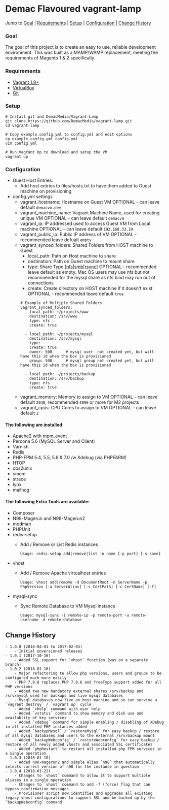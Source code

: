 # Demac Flavoured vagrant-lamp

Jump to [Goal](#goal) | [Requirements](#requirements) | [Setup](#setup) | [Configuration](#configuration) | [Change History](#change-history)

### Goal
The goal of this project is to create an easy to use, reliable development environment.
This was built as a MAMP/WAMP replacement, meeting the requirements of Magento 1 & 2
specifically.

### Requirements

- [Vagrant 1.8+](https://www.vagrantup.com/downloads.html)
- [VirtualBox](https://www.virtualbox.org/wiki/Downloads)
- [Git](https://git-scm.com/book/en/v2/Getting-Started-Installing-Git)

### Setup

    # Install git and DemacMedia/Vagrant-Lamp
    git clone https://github.com/DemacMedia/vagrant-lamp.git
    cd vagrant-lamp

    # Copy example.config.yml to config.yml and edit options
    cp example.config.yml config.yml
    vim config.yml

    # Run Vagrant Up to download and setup the VM
    vagrant up

### Configuration
-   Guest Host Entries:
    -   Add host entries to files/hosts.txt to have them added to Guest machine on provisioning
-   config.yml settings
    -   vagrant_hostname: Hostname on Guest VM
        OPTIONAL - can leave default `demacvm.dev`
    -   vagrant_machine_name: Vagrant Machine Name, used for creating unique VM
        OPTIONAL - can leave default `demacvm`
    -   vagrant_ip: IP addressed used to access Guest VM from Local machine
        OPTIONAL - can leave default `192.168.33.10`
    -   vagrant_public_ip: Public IP address of VM
        OPTIONAL - recommended leave defualt `empty`
    -   vagrant_synced_folders: Shared Folders from HOST machine to Guest
        -   local_path: Path on Host machine to share
        -   destination: Path on Guest machine to mount share
        -   type: Share Type \[[nfs](https://www.vagrantup.com/docs/synced-folders/nfs.html)|[smb](https://www.vagrantup.com/docs/synced-folders/smb.html)|[rsync](https://www.vagrantup.com/docs/synced-folders/rsync.html)\]
            OPTIONAL - recommended leave default as empty.  Mac OS users may use nfs but not recommended for the mysql share as nfs bind may run out of connections
        -   create: Create directory on HOST machine if it doesn't exist
            OPTIONAL - recommended leave default `true`
        ```
        # Example of Multiple Shared Folders
        vagrant_synced_folders:
          - local_path: ~/projects/www
            destination: /srv/www
            type: nfs 
            create: true

          - local_path: ~/projects/mysql
            destination: /srv/mysql
            type:
            create: true
            owner: 500      # mysql user  not created yet, but will have this id when the box is provisioned
            group: 500      # mysql group not created yet, but will have this id when the box is provisioned

          - local_path: ~/projects/backup
            destination: /srv/backup
            type: nfs
            create: true
        ```
    -   vagrant_memory: Memory to assign to VM
        OPTIONAL - can leave default `2048`, recommended `4096` or more for M2 projects
    -   vagrant_cpus: CPU Cores to assign to VM
        OPTIONAL - can leave default `2`

#### The following are installed:

-   Apache2 with mpm\_event
-   Percona 5.6 (MySQL Server and Client)
-   Varnish
-   Redis
-   PHP-FPM 5.4, 5.5, 5.6 & 7.0 /w Xdebug (via PHPFARM)
-   HTOP
-   dos2unix
-   smem
-   strace
-   lynx
-   mailhog


#### The following Extra Tools are available:
-   Composer
-   N98-Magerun and N98-Magerun2
-   modman
-   PHPUnit
-   redis-setup
    - Add / Remove or List Redis instances

        ```Usage: redis-setup add|remove|list -n name [-p port] [-s save]```
-   vhost
    - Add / Remove Apache virtualhost entries

        ```Usage: vhost add|remove -d DocumentRoot -n ServerName -p PhpVersion [-a ServerAlias] [-s CertPath] [-c CertName] [-f]```
-   mysql-sync
    - Sync Remote Database to VM Mysql instance

        ```Usage: mysql-sync -i remote-ip -p remote-port -u remote-username -d remote-database```

## Change History
    - 1.0.0 (2016-04-01 to 2017-02-03)
        - Initial unversioned releases
    - 1.0.1 (2017-10-16)
        - Added SSL support for `vhost` function (was on a separate branch)
    - 1.0.2 (2018-01-16)
        - Major refactoring to allow php versions, users and groups to be configured much more easily
        - PHP 7.0.8 replaces PHP 7.0.6 and freeType support added for all PHP versions
        - Added two new mandatory external shares /srv/backup and /srv/mysql used for backups and live mysql databases
        - Mysql databases now live on host machine and so can survive a `vagrant destroy` / `vagrant up` cycle
        - Added `vhelp` command with user help
        - Added `vstatus` command to show memory and disk use and availablity of key services
        - Added `xdebug` command for simple enabling / disabling of XDebug in all installed PHP instances added
        - Added `backypMysql` / `restoreMysql` for easy backup / restore of all mysql databases and users to the external /srv/backup mount
        - Added `backupWebconfig` / `restoreWebconfig` for easy backup / restore of all newly added vhosts and associated SSL certificates
        - Added `phpRestart` to restart all installed php FPM services in a single operation
    - 1.0.3 (2018-01-18)
        - Added n98-magerun2 and simple alias `n98` that automatically selects correct version of n98 for the instance in question
    - 1.0.4 (2018-01-22)
        - Changes to `vhost` command to allow it to support multiple aliases in a single operation
        - Changes to `vhost` command to add -f (force) flag that can bypass confirmation messages
        - Provisioner script now identifies and upgrades all existing legacy vhost configurations to support SSL and be backed up by the `backupWebconfig` command
